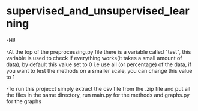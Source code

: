 # supervised_and_unsupervised_learning
-Hi!

-At the top of the preprocessing.py file there is a variable called "test", this variable is used to check if everything works(it takes a small amount of data), by default this value set to 0 i.e use all (or percentage) of the data, if you want to test the methods on a smaller scale, you can change this value to 1

-To run this projecct simply extract the csv file from the .zip file and put all the files in the same directory, run main.py for the methods and graphs.py for the graphs


